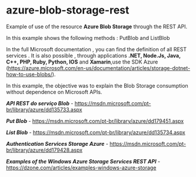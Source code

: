 # azure-blob-storage-rest

Example of use of the resource **Azure Blob Storage** through the REST API.

In this example shows the following methods : PutBlob and ListBlob 

In the full Microsoft documentation , you can find the definition of all REST services . It is also possible , through applications **.NET, Node.Js, Java, C++, PHP, Ruby, Python, IOS** and **Xamarin**,use the SDK Azure (https://azure.microsoft.com/en-us/documentation/articles/storage-dotnet-how-to-use-blobs/). 

In this example, the objective was to explain the Blob Storage consumption without dependence on Microsoft APIs.

***API REST do serviço Blob*** - https://msdn.microsoft.com/pt-br/library/azure/dd135733.aspx
 
***Put Blob*** - https://msdn.microsoft.com/pt-br/library/azure/dd179451.aspx
 
***List Blob*** - https://msdn.microsoft.com/pt-br/library/azure/dd135734.aspx
 
***Authentication Services Storage Azure*** - https://msdn.microsoft.com/pt-br/library/azure/dd179428.aspx

***Examples of the Windows Azure Storage Services REST API*** - https://dzone.com/articles/examples-windows-azure-storage
